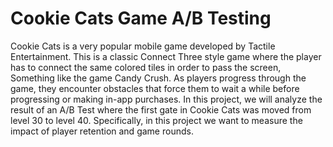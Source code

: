 # Cookie Cats Game A/B Testing

Cookie Cats is a very popular mobile game developed by Tactile Entertainment. This is a classic Connect Three style game where the player has to connect the same colored tiles in order to pass the screen, Something like the game Candy Crush.
As players progress through the game, they encounter obstacles that force them to wait a while before progressing or making in-app purchases. In this project, we will analyze the result of an A/B Test where the first gate in Cookie Cats was moved from level 30 to level 40. Specifically, in this project we want to measure the impact of player retention and game rounds.
